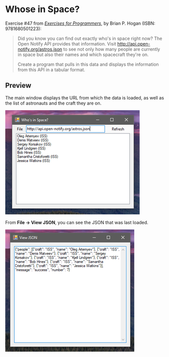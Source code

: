 # Whose in Space?

Exercise #47 from [*Exercises for Programmers*](https://pragprog.com/titles/bhwb/exercises-for-programmers/), by Brian P. Hogan (ISBN: 9781680501223):

> Did you know you can find out exactly who's in space right now?
> The Open Notify API provides that information. Visit
> <http://api.open-notify.org/astros.json> to see not only how many
> people are currently in space but also their names and which
> spacecraft they're on.
>
> Create a program that pulls in this data and displays the
information from this API in a tabular format.

## Preview

The main window displays the URL from which the data is loaded, as well as the list of astronauts and the craft they are on.

![Main UI](images/main.png)

From **File &rarr; View JSON**, you can see the JSON that was last loaded.

![View JSON](images/view-json.png)
